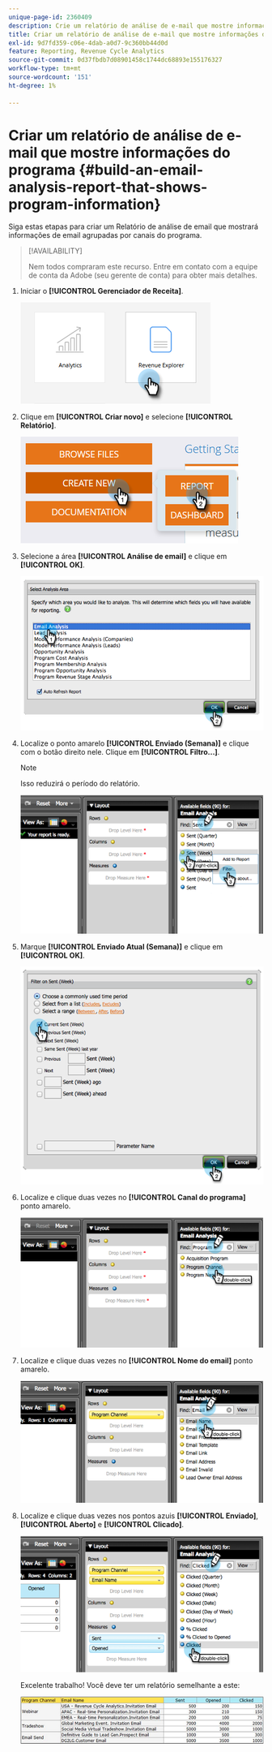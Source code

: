 ```yaml
---
unique-page-id: 2360409
description: Crie um relatório de análise de e-mail que mostre informações do programa - Documentação do Marketo - Documentação do produto
title: Criar um relatório de análise de e-mail que mostre informações do programa
exl-id: 9d7fd359-c06e-4dab-a0d7-9c360bb44d0d
feature: Reporting, Revenue Cycle Analytics
source-git-commit: 0d37fbdb7d08901458c1744dc68893e155176327
workflow-type: tm+mt
source-wordcount: '151'
ht-degree: 1%

---
```


# Criar um relatório de análise de e-mail que mostre informações do programa {#build-an-email-analysis-report-that-shows-program-information}

Siga estas etapas para criar um Relatório de análise de email que mostrará informações de email agrupadas por canais do programa.

>[!AVAILABILITY]
>
>Nem todos compraram este recurso. Entre em contato com a equipe de conta da Adobe (seu gerente de conta) para obter mais detalhes.

1. Iniciar o **[!UICONTROL Gerenciador de Receita]**.

   ![](assets/report-that-shows-program-information-1.png)

1. Clique em **[!UICONTROL Criar novo]** e selecione **[!UICONTROL Relatório]**.

   ![](assets/report-that-shows-program-information-2.png)

1. Selecione a área **[!UICONTROL Análise de email]** e clique em **[!UICONTROL OK]**.

   ![](assets/image2014-9-17-19-3a43-3a20.png)

1. Localize o ponto amarelo **[!UICONTROL Enviado (Semana)]** e clique com o botão direito nele. Clique em **[!UICONTROL Filtro...]**.

   >[!NOTE]
   >
   >Isso reduzirá o período do relatório.

   ![](assets/image2014-9-17-19-3a43-3a49.png)

1. Marque **[!UICONTROL Enviado Atual (Semana)]** e clique em **[!UICONTROL OK]**.

   ![](assets/image2014-9-17-19-3a43-3a59.png)

1. Localize e clique duas vezes no **[!UICONTROL Canal do programa]** ponto amarelo.

   ![](assets/image2014-9-17-19-3a44-3a14.png)

1. Localize e clique duas vezes no **[!UICONTROL Nome do email]** ponto amarelo.

   ![](assets/image2014-9-17-19-3a44-3a34.png)

1. Localize e clique duas vezes nos pontos azuis **[!UICONTROL Enviado]**, **[!UICONTROL Aberto]** e **[!UICONTROL Clicado]**.

   ![](assets/image2014-9-17-19-3a44-3a41.png)

   Excelente trabalho! Você deve ter um relatório semelhante a este:

   ![](assets/image2014-9-17-19-3a45-3a1.png)
